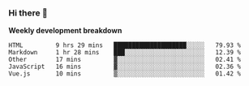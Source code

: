 ### Hi there 👋


**Weekly development breakdown**

<!--START_SECTION:waka-->
```text
HTML         9 hrs 29 mins   ████████████████████░░░░░   79.93 % 
Markdown     1 hr 28 mins    ███░░░░░░░░░░░░░░░░░░░░░░   12.39 % 
Other        17 mins         ▓░░░░░░░░░░░░░░░░░░░░░░░░   02.41 % 
JavaScript   16 mins         ▓░░░░░░░░░░░░░░░░░░░░░░░░   02.36 % 
Vue.js       10 mins         ▒░░░░░░░░░░░░░░░░░░░░░░░░   01.42 % 
```
<!--END_SECTION:waka-->

